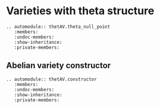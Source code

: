 # Varieties with theta structure

```{eval-rst} 
.. automodule:: thetAV.theta_null_point
   :members:
   :undoc-members:
   :show-inheritance:
   :private-members:
```

## Abelian variety constructor

```{eval-rst} 
.. automodule:: thetAV.constructor
   :members:
   :undoc-members:
   :show-inheritance:
   :private-members:
```

